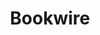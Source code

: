 ---
title: Bookwire
member_url: https://www.bookwire.net/
country: Germany
ig: ["interest group"] 
services: ["services provided"] 
tags: ["members"]
categories: ["Ebook distributors"]
summary: "the largest ebook distributor in Germany."
press:
active: true
layout: post
showReadTime: false
showDate: false
permalink: ""
date: 
--- 